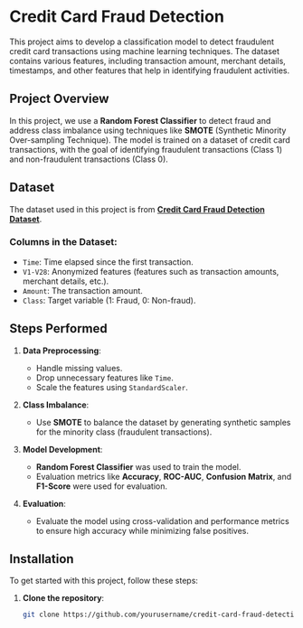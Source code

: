 # Credit Card Fraud Detection

This project aims to develop a classification model to detect fraudulent credit card transactions using machine learning techniques. The dataset contains various features, including transaction amount, merchant details, timestamps, and other features that help in identifying fraudulent activities.

## Project Overview

In this project, we use a **Random Forest Classifier** to detect fraud and address class imbalance using techniques like **SMOTE** (Synthetic Minority Over-sampling Technique). The model is trained on a dataset of credit card transactions, with the goal of identifying fraudulent transactions (Class 1) and non-fraudulent transactions (Class 0).

## Dataset

The dataset used in this project is from **[Credit Card Fraud Detection Dataset](https://www.kaggle.com/mlg-ulb/creditcardfraud)**.

### Columns in the Dataset:
- `Time`: Time elapsed since the first transaction.
- `V1-V28`: Anonymized features (features such as transaction amounts, merchant details, etc.).
- `Amount`: The transaction amount.
- `Class`: Target variable (1: Fraud, 0: Non-fraud).

## Steps Performed

1. **Data Preprocessing**:
   - Handle missing values.
   - Drop unnecessary features like `Time`.
   - Scale the features using `StandardScaler`.
   
2. **Class Imbalance**:
   - Use **SMOTE** to balance the dataset by generating synthetic samples for the minority class (fraudulent transactions).

3. **Model Development**:
   - **Random Forest Classifier** was used to train the model.
   - Evaluation metrics like **Accuracy**, **ROC-AUC**, **Confusion Matrix**, and **F1-Score** were used for evaluation.

4. **Evaluation**:
   - Evaluate the model using cross-validation and performance metrics to ensure high accuracy while minimizing false positives.

## Installation

To get started with this project, follow these steps:

1. **Clone the repository**:
   ```bash
   git clone https://github.com/yourusername/credit-card-fraud-detection.git
